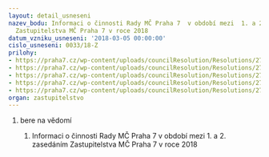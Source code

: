 ```yaml
---
layout: detail_usneseni
nazev_bodu: Informaci o činnosti Rady MČ Praha 7  v období mezi  1. a 2.  zasedáním
  Zastupitelstva MČ Praha 7 v roce 2018
datum_vzniku_usneseni: '2018-03-05 00:00:00'
cislo_usneseni: 0033/18-Z
prilohy:
- https://praha7.cz/wp-content/uploads/councilResolution/Resolutions/27360/export/duvodovazpravazastupko_inf~331351.docx
- https://praha7.cz/wp-content/uploads/councilResolution/Resolutions/27360/export/informacka6_13unor~331350.doc
- https://praha7.cz/wp-content/uploads/councilResolution/Resolutions/27360/export/Anotace__290113~331349.doc
- https://praha7.cz/wp-content/uploads/councilResolution/Resolutions/27360/export/informacka_usneseni~331348.pdf
- https://praha7.cz/wp-content/uploads/councilResolution/Resolutions/27360/export/export~332666.pdf
organ: zastupitelstvo
---
```

<OL class=urzList_view id=urzList>
<LI class=urzClass1><SPAN name="1">bere na vědomí</SPAN> 
<OL class=urzOlClass>
<LI class=urzClass2 style="TEXT-ALIGN: left"><SPAN>
<P>Informaci o činnosti Rady MČ Praha 7 v období mezi 1. a 2. zasedáním Zastupitelstva MČ Praha 7 v roce 2018</P></SPAN></LI></OL></LI></OL>
